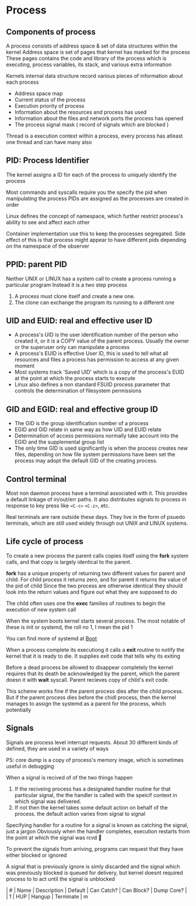 # Process

## Components of process
A process consists of address space & set of data structures within the kernel
Address space is set of pages that kernel has marked for the process
These pages contains the code and library of the process which is executing, process variables, its stack, and various
extra information


Kernels internal data structure record various pieces of information about each process

- Address space map
- Current status of the process
- Execution priority of process
- Information about the resources and process has used
- Information about the files and network ports the process has opened
- The process signal mask ( record of signals which are blocked )

Thread is a execution context within a process, every process has atleast one thread and can have many also

## PID: Process Identifier
The kernel assigns a ID for each of the process to uniquely identify the process

Most commands and syscalls require you the specify the pid when manipulating the process
PIDs are assigned as the processes are created in order

Linux defines the concept of namespace, which further restrict process's ability to see and affect each other

Container implementation use this to keep the processes segregated.
Side effect of this is that process might appear to have different pids depending on the namespace of the observer

## PPID: parent PID

Neither UNIX or LINUX has a system call to create a process running a particular program
Instead it is a two step process
1. A process must clone itself and create a new one.
2. The clone can exchange the program its running to a different one

## UID and EUID: real and effective user ID
- A process's UID is the user identification number of the person who created it, or it is a COPY value of the parent process. Usually the owner or the superuser only can manipulate a process
- A process's EUID is effective User ID, this is used to tell what all resources and files a process has permission to access at any given moment
- Most systems track 'Saved UID' which is a copy of the process's EUID at the point at which the process starts to execute
- Linux also defines a non standard FSUID process parameter that controls the determination of filesystem permissions

## GID and EGID: real and effective group ID
- The GID is the group identification number of a process
- EGID and GID relate in same way as how UID and EUID relate
- Determination of access permissions normally take account into the EGID and the supplemental group list
- The only time GID is used significantly is when the process creates new files, depending on how file system permissions have been set the process may adopt the default GID of the creating process.

## Control terminal
Most non daemon process have a terminal associated with it. This provides a default linkage of in/out/err paths.
It also distributes signals to process in response to key press like `<C-c>` `<C-z>`, etc.

Real terminals are rare outside these days. They live in the form of psuedo terminals, which are still used widely
through out UNIX and LINUX systems.

## Life cycle of process
To create a new process the parent calls copies itself using the **fork** system calls, and that copy is largely identical
to the parent.

**fork** has a unique property of returning two different values for parent and child.
For child process it returns zero, and for parent it returns the value of the pid of child
Since the two process are otherwise identical they should look into the return values and figure out what they are supposed to do

The child often uses one the **exec** families of routines to begin the execution of new system call

When the system boots kernel starts several process. The most notable of these is init or systemd, the roll no 1, I mean the pid 1

You can find more of systemd at [Boot](../boot/README.md) 

When a process complete its executiong it calls a **exit** routine to notify the kernel that it is ready to die.
It supplies exit code that tells why its exiting

Before a dead process be allowed to disappear completely the kernel requires that its death be acknowledged by the parent, which the parent doesn it with **wait** syscall. Parent recieves copy of child's exit code.

This scheme works fine if the parent process dies after the child process. But if the parent process dies before the chidl process, then the kernel manages to assign the systemd as a parent for the process, which potentially 

## Signals
Signals are process level interrupt requests. About 30 different kinds of defined, they are used in a variety of ways

PS: core dump is a copy of process's memory image, which is sometimes useful in debugging

When a signal is recived of of the two things happen
1. If the reciveing process has a designated handler routine for that particular signal, the the handler is called with the speicif context in which signal was delivered.
2. If not then the kernel takes some default action on behalf of the process. the default action varies from signal to signal

Specifying handler for a routine for a signal is known as catching the signal, just a jargon
Obviously when the handler completes, execution restarts from the point at which the signal was rcvd 🤯

To prevent the signals from arriving, programs can request that they have either blocked or ignored

A signal that is previously ignore is simly discarded and the signal which was previously blocked is queued for delivery, but kernel doesnt required process to to act until the signal is unblocked

| # | Name | Description                      | Default    | Can Catch? | Can Block? | Dump Core? |
| 1 | HUP  | Hangup                           | Terminate  |  m
